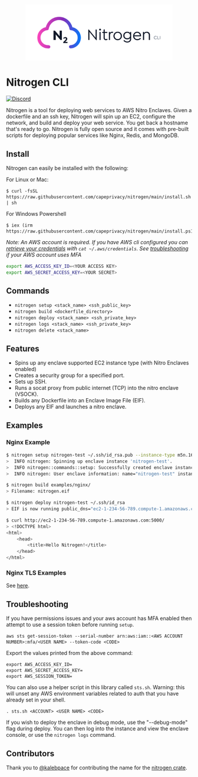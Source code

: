 <div align="center">
  <img src="./media/nitrogen-logo.svg" alt="Nitrogen logo" width="400">
</div>

# Nitrogen CLI

[![Discord](https://img.shields.io/discord/1027271440061435975.svg?logo=discord)](https://discord.gg/S8WMGUg8ab)

Nitrogen is a tool for deploying web services to AWS Nitro Enclaves. Given a dockerfile and an ssh key, Nitrogen will spin up an EC2, configure the network, and build and deploy your web service. You get back a hostname that's ready to go. Nitrogen is fully open source and it comes with pre-built scripts for deploying popular services like Nginx, Redis, and MongoDB.

## Install

Nitrogen can easily be installed with the following:

For Linux or Mac:

```
$ curl -fsSL https://raw.githubusercontent.com/capeprivacy/nitrogen/main/install.sh | sh
```

For Windows Powershell

```
$ iex (irm https://raw.githubusercontent.com/capeprivacy/nitrogen/main/install.ps1)
```

_Note: An AWS account is required. If you have AWS cli configured you can [retrieve your credentials](https://docs.aws.amazon.com/cli/latest/userguide/cli-configure-files.html#cli-configure-files-where) with `cat ~/.aws/credentials`. See [troubleshooting](https://github.com/capeprivacy/nitrogen#troubleshooting) if your AWS account uses MFA_

```bash
export AWS_ACCESS_KEY_ID=<YOUR ACCESS KEY>
export AWS_SECRET_ACCESS_KEY=<YOUR SECRET>
```

## Commands

- `nitrogen setup <stack_name> <ssh_public_key>`
- `nitrogen build <dockerfile_directory>`
- `nitrogen deploy <stack_name> <ssh_private_key>`
- `nitrogen logs <stack_name> <ssh_private_key>`
- `nitrogen delete <stack_name>`

## Features

- Spins up any enclave supported EC2 instance type (with Nitro Enclaves enabled)
- Creates a security group for a specified port.
- Sets up SSH.
- Runs a socat proxy from public internet (TCP) into the nitro enclave (VSOCK).
- Builds any Dockerfile into an Enclave Image File (EIF).
- Deploys any EIF and launches a nitro enclave.

## Examples

### Nginx Example

```sh
$ nitrogen setup nitrogen-test ~/.ssh/id_rsa.pub --instance-type m5n.16xlarge
>  INFO nitrogen: Spinning up enclave instance 'nitrogen-test'.
>  INFO nitrogen::commands::setup: Successfully created enclave instance. stack_id="arn:aws:cloudformation:us-east-1:657861442343:stack/nitrogen-test/c93c7c80-5581-11ed-8a2b-0e2f3ffeccf1"
>  INFO nitrogen: User enclave information: name="nitrogen-test" instance_id="i-07daa284594ff02bc" public_ip="44.197.181.14" availability_zone="us-east-1b" public_dns="ec2-44-197-181-14.compute-1.amazonaws.com"
```

```sh
$ nitrogen build examples/nginx/
> Filename: nitrogen.eif
```

```sh
$ nitrogen deploy nitrogen-test ~/.ssh/id_rsa
> EIF is now running public_dns="ec2-1-234-56-789.compute-1.amazonaws.com:5000"
```

```sh
$ curl http://ec2-1-234-56-789.compute-1.amazonaws.com:5000/
> <!DOCTYPE html>
<html>
    <head>
        <title>Hello Nitrogen!</title>
    </head>
</html>
```

### Nginx TLS Examples

See [here](examples/nginx-tls/README.md).

## Troubleshooting

If you have permissions issues and your aws account has MFA enabled then attempt to use a session token before running `setup`.

```
aws sts get-session-token --serial-number arn:aws:iam::<AWS ACCOUNT NUMBER>:mfa/<USER NAME> --token-code <CODE>
```

Export the values printed from the above command:

```
export AWS_ACCESS_KEY_ID=
export AWS_SECRET_ACCESS_KEY=
export AWS_SESSION_TOKEN=
```

You can also use a helper script in this library called `sts.sh`. Warning: this will unset any AWS environment variables related to auth
that you have already set in your shell.

```
. sts.sh <ACCOUNT> <USER NAME> <CODE>
```
If you wish to deploy the enclave in debug mode, use the "--debug-mode" flag during deploy. 
You can then log into the instance and view the enclave console, or use the `nitrogen logs` command.
## Contributors

Thank you to [@kalebpace](https://github.com/kalebpace) for contributing the name for the [nitrogen crate](https://crates.io/crates/nitrogen).
